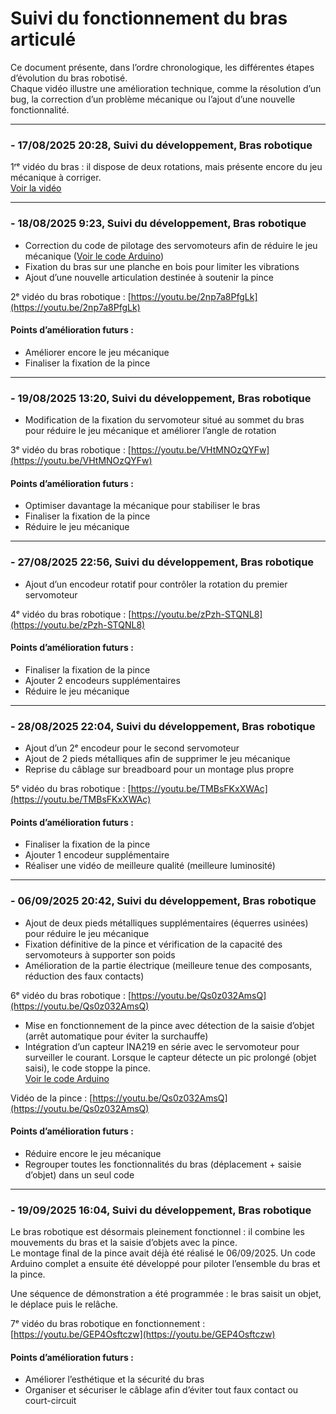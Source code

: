 # Suivi du fonctionnement du bras articulé

Ce document présente, dans l’ordre chronologique, les différentes étapes d’évolution du bras robotisé.  
Chaque vidéo illustre une amélioration technique, comme la résolution d’un bug, la correction d’un problème mécanique ou l’ajout d’une nouvelle fonctionnalité.

---

### - 17/08/2025 20:28, Suivi du développement, Bras robotique
1ʳᵉ vidéo du bras : il dispose de deux rotations, mais présente encore du jeu mécanique à corriger.  
[Voir la vidéo](https://youtu.be/0k7IBRY94nI)

---

### - 18/08/2025 9:23, Suivi du développement, Bras robotique
- Correction du code de pilotage des servomoteurs afin de réduire le jeu mécanique ([Voir le code Arduino](../../software/arduino/Code_arduino.md))  
- Fixation du bras sur une planche en bois pour limiter les vibrations  
- Ajout d’une nouvelle articulation destinée à soutenir la pince  

2ᵉ vidéo du bras robotique : [https://youtu.be/2np7a8PfgLk](https://youtu.be/2np7a8PfgLk)

#### Points d’amélioration futurs :
- Améliorer encore le jeu mécanique  
- Finaliser la fixation de la pince  

---

### - 19/08/2025 13:20, Suivi du développement, Bras robotique
- Modification de la fixation du servomoteur situé au sommet du bras pour réduire le jeu mécanique et améliorer l’angle de rotation  

3ᵉ vidéo du bras robotique : [https://youtu.be/VHtMNOzQYFw](https://youtu.be/VHtMNOzQYFw)

#### Points d’amélioration futurs :
- Optimiser davantage la mécanique pour stabiliser le bras  
- Finaliser la fixation de la pince  
- Réduire le jeu mécanique  

---

### - 27/08/2025 22:56, Suivi du développement, Bras robotique
- Ajout d’un encodeur rotatif pour contrôler la rotation du premier servomoteur  

4ᵉ vidéo du bras robotique : [https://youtu.be/zPzh-STQNL8](https://youtu.be/zPzh-STQNL8)

#### Points d’amélioration futurs :
- Finaliser la fixation de la pince  
- Ajouter 2 encodeurs supplémentaires  
- Réduire le jeu mécanique  

---

### - 28/08/2025 22:04, Suivi du développement, Bras robotique
- Ajout d’un 2ᵉ encodeur pour le second servomoteur  
- Ajout de 2 pieds métalliques afin de supprimer le jeu mécanique  
- Reprise du câblage sur breadboard pour un montage plus propre  

5ᵉ vidéo du bras robotique : [https://youtu.be/TMBsFKxXWAc](https://youtu.be/TMBsFKxXWAc)

#### Points d’amélioration futurs :
- Finaliser la fixation de la pince  
- Ajouter 1 encodeur supplémentaire  
- Réaliser une vidéo de meilleure qualité (meilleure luminosité)  

---

### - 06/09/2025 20:42, Suivi du développement, Bras robotique
- Ajout de deux pieds métalliques supplémentaires (équerres usinées) pour réduire le jeu mécanique  
- Fixation définitive de la pince et vérification de la capacité des servomoteurs à supporter son poids  
- Amélioration de la partie électrique (meilleure tenue des composants, réduction des faux contacts)  

6ᵉ vidéo du bras robotique : [https://youtu.be/Qs0z032AmsQ](https://youtu.be/Qs0z032AmsQ)

- Mise en fonctionnement de la pince avec détection de la saisie d’objet (arrêt automatique pour éviter la surchauffe)  
- Intégration d’un capteur INA219 en série avec le servomoteur pour surveiller le courant. Lorsque le capteur détecte un pic prolongé (objet saisi), le code stoppe la pince.  
[Voir le code Arduino](../../software/arduino/Code_arduino.md)  

Vidéo de la pince : [https://youtu.be/Qs0z032AmsQ](https://youtu.be/Qs0z032AmsQ)

#### Points d’amélioration futurs :
- Réduire encore le jeu mécanique  
- Regrouper toutes les fonctionnalités du bras (déplacement + saisie d’objet) dans un seul code  

---

### - 19/09/2025 16:04, Suivi du développement, Bras robotique
Le bras robotique est désormais pleinement fonctionnel : il combine les mouvements du bras et la saisie d’objets avec la pince.  
Le montage final de la pince avait déjà été réalisé le 06/09/2025. Un code Arduino complet a ensuite été développé pour piloter l’ensemble du bras et la pince.  

Une séquence de démonstration a été programmée : le bras saisit un objet, le déplace puis le relâche.  

7ᵉ vidéo du bras robotique en fonctionnement : [https://youtu.be/GEP4Osftczw](https://youtu.be/GEP4Osftczw)

#### Points d’amélioration futurs :
- Améliorer l’esthétique et la sécurité du bras  
- Organiser et sécuriser le câblage afin d’éviter tout faux contact ou court-circuit  

